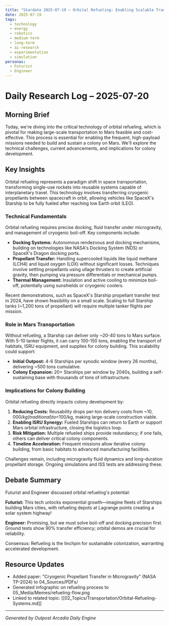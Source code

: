 ```yaml
---
title: "Stardate 2025-07-19 – Orbital Refueling: Enabling Scalable Transportation to Mars and Colony Building"
date: 2025-07-19
tags:
  - technology
  - energy
  - robotics
  - medium-term
  - long-term
  - ai-research
  - experimentation
  - simulation
personas:
  - Futurist
  - Engineer
---
```


# Daily Research Log – 2025-07-20

## Morning Brief
Today, we're diving into the critical technology of orbital refueling, which is pivotal for making large-scale transportation to Mars feasible and cost-effective. This process is essential for enabling the frequent, high-payload missions needed to build and sustain a colony on Mars. We'll explore the technical challenges, current advancements, and implications for colony development.

## Key Insights
Orbital refueling represents a paradigm shift in space transportation, transforming single-use rockets into reusable systems capable of interplanetary travel. This technology involves transferring cryogenic propellants between spacecraft in orbit, allowing vehicles like SpaceX's Starship to be fully fueled after reaching low Earth orbit (LEO). 

### Technical Fundamentals
Orbital refueling requires precise docking, fluid transfer under microgravity, and management of cryogenic boil-off. Key components include:
- **Docking Systems:** Autonomous rendezvous and docking mechanisms, building on technologies like NASA's Docking System (NDS) or SpaceX's Dragon docking ports.
- **Propellant Transfer:** Handling supercooled liquids like liquid methane (LCH4) and liquid oxygen (LOX) without significant losses. Techniques involve settling propellants using ullage thrusters to create artificial gravity, then pumping via pressure differentials or mechanical pumps.
- **Thermal Management:** Insulation and active cooling to minimize boil-off, potentially using sunshields or cryogenic coolers.

Recent demonstrations, such as SpaceX's Starship propellant transfer test in 2024, have shown feasibility on a small scale. Scaling to full Starship tanks (~1,200 tons of propellant) will require multiple tanker flights per mission.

### Role in Mars Transportation
Without refueling, a Starship can deliver only ~20-40 tons to Mars surface. With 5-10 tanker flights, it can carry 100-150 tons, enabling the transport of habitats, ISRU equipment, and supplies for colony building. This scalability could support:
- **Initial Outpost:** 4-6 Starships per synodic window (every 26 months), delivering ~500 tons cumulative.
- **Colony Expansion:** 20+ Starships per window by 2040s, building a self-sustaining base with thousands of tons of infrastructure.

### Implications for Colony Building
Orbital refueling directly impacts colony development by:
1. **Reducing Costs:** Reusability drops per-ton delivery costs from ~$10,000/kg (traditional) to <$100/kg, making large-scale construction viable.
2. **Enabling ISRU Synergy:** Fueled Starships can return to Earth or support Mars orbital infrastructure, closing the logistics loop.
3. **Risk Mitigation:** Multiple refueled ships provide redundancy; if one fails, others can deliver critical colony components.
4. **Timeline Acceleration:** Frequent missions allow iterative colony building, from basic habitats to advanced manufacturing facilities.

Challenges remain, including microgravity fluid dynamics and long-duration propellant storage. Ongoing simulations and ISS tests are addressing these.

## Debate Summary
Futurist and Engineer discussed orbital refueling's potential:

**Futurist:** This tech unlocks exponential growth—imagine fleets of Starships building Mars cities, with refueling depots at Lagrange points creating a solar system highway!

**Engineer:** Promising, but we must solve boil-off and docking precision first. Ground tests show 90% transfer efficiency; orbital demos are crucial for reliability.

Consensus: Refueling is the linchpin for sustainable colonization, warranting accelerated development.

## Resource Updates
- Added paper: "Cryogenic Propellant Transfer in Microgravity" (NASA TP-2024) to 04_Sources/PDFs/
- Generated infographic on refueling process to 05_Media/Memes/refueling-flow.png
- Linked to related topic: [[02_Topics/Transportation/Orbital-Refueling-Systems.md]]


---

*Generated by Outpost Arcadia Daily Engine* 